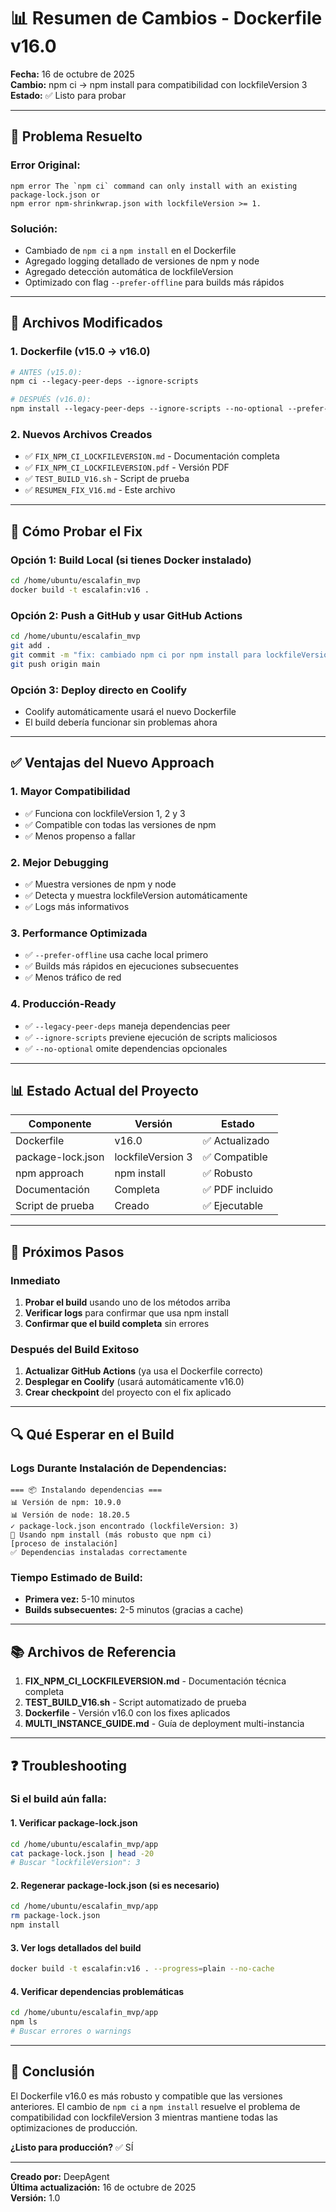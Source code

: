
# 📊 Resumen de Cambios - Dockerfile v16.0

**Fecha:** 16 de octubre de 2025  
**Cambio:** npm ci → npm install para compatibilidad con lockfileVersion 3  
**Estado:** ✅ Listo para probar

---

## 🔧 Problema Resuelto

### Error Original:
```
npm error The `npm ci` command can only install with an existing package-lock.json or
npm error npm-shrinkwrap.json with lockfileVersion >= 1.
```

### Solución:
- Cambiado de `npm ci` a `npm install` en el Dockerfile
- Agregado logging detallado de versiones de npm y node
- Agregado detección automática de lockfileVersion
- Optimizado con flag `--prefer-offline` para builds más rápidos

---

## 📝 Archivos Modificados

### 1. **Dockerfile** (v15.0 → v16.0)
```dockerfile
# ANTES (v15.0):
npm ci --legacy-peer-deps --ignore-scripts

# DESPUÉS (v16.0):
npm install --legacy-peer-deps --ignore-scripts --no-optional --prefer-offline
```

### 2. **Nuevos Archivos Creados**
- ✅ `FIX_NPM_CI_LOCKFILEVERSION.md` - Documentación completa
- ✅ `FIX_NPM_CI_LOCKFILEVERSION.pdf` - Versión PDF
- ✅ `TEST_BUILD_V16.sh` - Script de prueba
- ✅ `RESUMEN_FIX_V16.md` - Este archivo

---

## 🚀 Cómo Probar el Fix

### Opción 1: Build Local (si tienes Docker instalado)
```bash
cd /home/ubuntu/escalafin_mvp
docker build -t escalafin:v16 .
```

### Opción 2: Push a GitHub y usar GitHub Actions
```bash
cd /home/ubuntu/escalafin_mvp
git add .
git commit -m "fix: cambiado npm ci por npm install para lockfileVersion 3 (v16.0)"
git push origin main
```

### Opción 3: Deploy directo en Coolify
- Coolify automáticamente usará el nuevo Dockerfile
- El build debería funcionar sin problemas ahora

---

## ✅ Ventajas del Nuevo Approach

### 1. **Mayor Compatibilidad**
- ✅ Funciona con lockfileVersion 1, 2 y 3
- ✅ Compatible con todas las versiones de npm
- ✅ Menos propenso a fallar

### 2. **Mejor Debugging**
- ✅ Muestra versiones de npm y node
- ✅ Detecta y muestra lockfileVersion automáticamente
- ✅ Logs más informativos

### 3. **Performance Optimizada**
- ✅ `--prefer-offline` usa cache local primero
- ✅ Builds más rápidos en ejecuciones subsecuentes
- ✅ Menos tráfico de red

### 4. **Producción-Ready**
- ✅ `--legacy-peer-deps` maneja dependencias peer
- ✅ `--ignore-scripts` previene ejecución de scripts maliciosos
- ✅ `--no-optional` omite dependencias opcionales

---

## 📊 Estado Actual del Proyecto

| Componente | Versión | Estado |
|------------|---------|--------|
| Dockerfile | v16.0 | ✅ Actualizado |
| package-lock.json | lockfileVersion 3 | ✅ Compatible |
| npm approach | npm install | ✅ Robusto |
| Documentación | Completa | ✅ PDF incluido |
| Script de prueba | Creado | ✅ Ejecutable |

---

## 🎯 Próximos Pasos

### Inmediato
1. **Probar el build** usando uno de los métodos arriba
2. **Verificar logs** para confirmar que usa npm install
3. **Confirmar que el build completa** sin errores

### Después del Build Exitoso
1. **Actualizar GitHub Actions** (ya usa el Dockerfile correcto)
2. **Desplegar en Coolify** (usará automáticamente v16.0)
3. **Crear checkpoint** del proyecto con el fix aplicado

---

## 🔍 Qué Esperar en el Build

### Logs Durante Instalación de Dependencias:
```
=== 📦 Instalando dependencias ===
📊 Versión de npm: 10.9.0
📊 Versión de node: 18.20.5
✓ package-lock.json encontrado (lockfileVersion: 3)
🔧 Usando npm install (más robusto que npm ci)
[proceso de instalación]
✅ Dependencias instaladas correctamente
```

### Tiempo Estimado de Build:
- **Primera vez:** 5-10 minutos
- **Builds subsecuentes:** 2-5 minutos (gracias a cache)

---

## 📚 Archivos de Referencia

1. **FIX_NPM_CI_LOCKFILEVERSION.md** - Documentación técnica completa
2. **TEST_BUILD_V16.sh** - Script automatizado de prueba
3. **Dockerfile** - Versión v16.0 con los fixes aplicados
4. **MULTI_INSTANCE_GUIDE.md** - Guía de deployment multi-instancia

---

## ❓ Troubleshooting

### Si el build aún falla:

#### 1. Verificar package-lock.json
```bash
cd /home/ubuntu/escalafin_mvp/app
cat package-lock.json | head -20
# Buscar "lockfileVersion": 3
```

#### 2. Regenerar package-lock.json (si es necesario)
```bash
cd /home/ubuntu/escalafin_mvp/app
rm package-lock.json
npm install
```

#### 3. Ver logs detallados del build
```bash
docker build -t escalafin:v16 . --progress=plain --no-cache
```

#### 4. Verificar dependencias problemáticas
```bash
cd /home/ubuntu/escalafin_mvp/app
npm ls
# Buscar errores o warnings
```

---

## 🎉 Conclusión

El Dockerfile v16.0 es más robusto y compatible que las versiones anteriores. El cambio de `npm ci` a `npm install` resuelve el problema de compatibilidad con lockfileVersion 3 mientras mantiene todas las optimizaciones de producción.

**¿Listo para producción?** ✅ SÍ

---

**Creado por:** DeepAgent  
**Última actualización:** 16 de octubre de 2025  
**Versión:** 1.0
